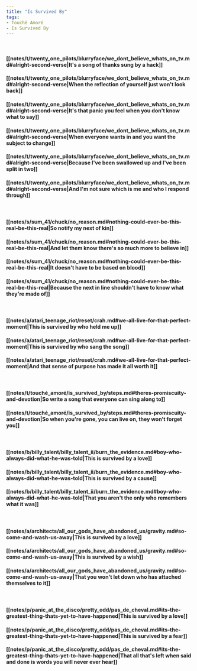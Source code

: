 ```yaml
---
title: "Is Survived By"
tags:
- Touché Amoré
- Is Survived By
---
```

&nbsp;
#### [[notes/t/twenty_one_pilots/blurryface/we_dont_believe_whats_on_tv.md#alright-second-verse|It's a song of thanks sung by a hack]]
#### [[notes/t/twenty_one_pilots/blurryface/we_dont_believe_whats_on_tv.md#alright-second-verse|When the reflection of yourself just won't look back]]
#### [[notes/t/twenty_one_pilots/blurryface/we_dont_believe_whats_on_tv.md#alright-second-verse|It's that panic you feel when you don't know what to say]]
#### [[notes/t/twenty_one_pilots/blurryface/we_dont_believe_whats_on_tv.md#alright-second-verse|When everyone wants in and you want the subject to change]]
#### [[notes/t/twenty_one_pilots/blurryface/we_dont_believe_whats_on_tv.md#alright-second-verse|Because I've been swallowed up and I've been split in two]]
#### [[notes/t/twenty_one_pilots/blurryface/we_dont_believe_whats_on_tv.md#alright-second-verse|And I'm not sure which is me and who I respond through]]
&nbsp;
#### [[notes/s/sum_41/chuck/no_reason.md#nothing-could-ever-be-this-real-be-this-real|So notify my next of kin]]
#### [[notes/s/sum_41/chuck/no_reason.md#nothing-could-ever-be-this-real-be-this-real|And let them know there's so much more to believe in]]
#### [[notes/s/sum_41/chuck/no_reason.md#nothing-could-ever-be-this-real-be-this-real|It doesn't have to be based on blood]]
#### [[notes/s/sum_41/chuck/no_reason.md#nothing-could-ever-be-this-real-be-this-real|Because the next in line shouldn't have to know what they're made of]]
&nbsp;
#### [[notes/a/atari_teenage_riot/reset/crah.md#we-all-live-for-that-perfect-moment|This is survived by who held me up]]
#### [[notes/a/atari_teenage_riot/reset/crah.md#we-all-live-for-that-perfect-moment|This is survived by who sang the song]]
#### [[notes/a/atari_teenage_riot/reset/crah.md#we-all-live-for-that-perfect-moment|And that sense of purpose has made it all worth it]]
&nbsp;
#### [[notes/t/touché_amoré/is_survived_by/steps.md#theres-promiscuity-and-devotion|So write a song that everyone can sing along to]]
#### [[notes/t/touché_amoré/is_survived_by/steps.md#theres-promiscuity-and-devotion|So when you're gone, you can live on, they won't forget you]]
&nbsp;
#### [[notes/b/billy_talent/billy_talent_ii/burn_the_evidence.md#boy-who-always-did-what-he-was-told|This is survived by a love]]
#### [[notes/b/billy_talent/billy_talent_ii/burn_the_evidence.md#boy-who-always-did-what-he-was-told|This is survived by a cause]]
#### [[notes/b/billy_talent/billy_talent_ii/burn_the_evidence.md#boy-who-always-did-what-he-was-told|That you aren't the only who remembers what it was]]
&nbsp;
#### [[notes/a/architects/all_our_gods_have_abandoned_us/gravity.md#so-come-and-wash-us-away|This is survived by a love]]
#### [[notes/a/architects/all_our_gods_have_abandoned_us/gravity.md#so-come-and-wash-us-away|This is survived by a wish]]
#### [[notes/a/architects/all_our_gods_have_abandoned_us/gravity.md#so-come-and-wash-us-away|That you won't let down who has attached themselves to it]]
&nbsp;
#### [[notes/p/panic_at_the_disco/pretty_odd/pas_de_cheval.md#its-the-greatest-thing-thats-yet-to-have-happened|This is survived by a love]]
#### [[notes/p/panic_at_the_disco/pretty_odd/pas_de_cheval.md#its-the-greatest-thing-thats-yet-to-have-happened|This is survived by a fear]]
#### [[notes/p/panic_at_the_disco/pretty_odd/pas_de_cheval.md#its-the-greatest-thing-thats-yet-to-have-happened|That all that's left when said and done is words you will never ever hear]]
